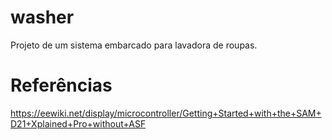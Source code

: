 # washer
Projeto de um sistema embarcado para lavadora de roupas. 

# Referências
https://eewiki.net/display/microcontroller/Getting+Started+with+the+SAM+D21+Xplained+Pro+without+ASF
